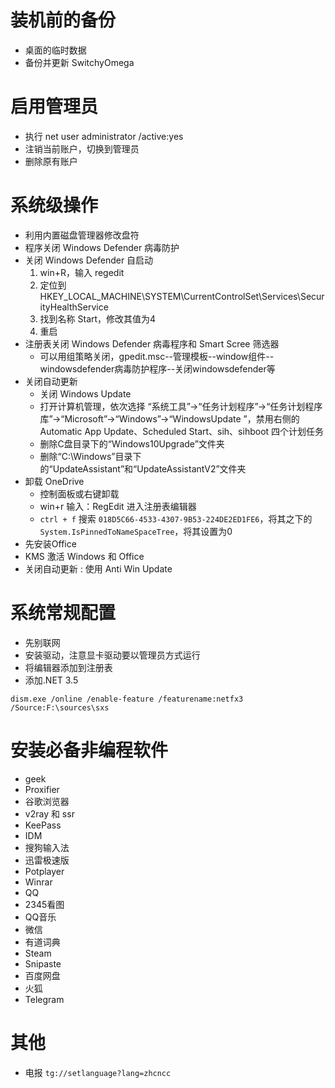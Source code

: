 
# 装机前的备份

- 桌面的临时数据
- 备份并更新 SwitchyOmega

# 启用管理员

- 执行 net user administrator /active:yes
- 注销当前账户，切换到管理员
- 删除原有账户

# 系统级操作

- 利用内置磁盘管理器修改盘符
- 程序关闭 Windows Defender 病毒防护
- 关闭 Windows Defender 自启动
	1. win+R，输入 regedit
	2. 定位到 HKEY_LOCAL_MACHINE\SYSTEM\CurrentControlSet\Services\SecurityHealthService
	3. 找到名称 Start，修改其值为4
	4. 重启
- 注册表关闭 Windows Defender 病毒程序和 Smart Scree 筛选器
	- 可以用组策略关闭，gpedit.msc--管理模板--window组件--windowsdefender病毒防护程序--关闭windowsdefender等
- 关闭自动更新
	- 关闭 Windows Update
	- 打开计算机管理，依次选择 “系统工具”→“任务计划程序”→“任务计划程序库”→“Microsoft”→“Windows”→“WindowsUpdate ”，禁用右侧的 Automatic App Update、Scheduled Start、sih、sihboot 四个计划任务
	- 删除C盘目录下的“Windows10Upgrade”文件夹
	- 删除“C:\Windows”目录下的“UpdateAssistant”和“UpdateAssistantV2”文件夹
- 卸载 OneDrive
	- 控制面板或右键卸载
	- win+r  输入：RegEdit 进入注册表编辑器
	- `ctrl + f` 搜索 `018D5C66-4533-4307-9B53-224DE2ED1FE6`，将其之下的 `System.IsPinnedToNameSpaceTree`，将其设置为0
- 先安装Office
- KMS 激活 Windows 和 Office 
- 关闭自动更新 : 使用 Anti Win Update


# 系统常规配置

- 先别联网
- 安装驱动，注意显卡驱动要以管理员方式运行
- 将编辑器添加到注册表
- 添加.NET 3.5
```
dism.exe /online /enable-feature /featurename:netfx3 /Source:F:\sources\sxs
```

# 安装必备非编程软件

- geek
- Proxifier
- 谷歌浏览器
- v2ray 和 ssr
- KeePass
- IDM
- 搜狗输入法
- 迅雷极速版
- Potplayer
- Winrar
- QQ
- 2345看图
- QQ音乐
- 微信
- 有道词典
- Steam
- Snipaste
- 百度网盘
- 火狐
- Telegram

# 其他 

- 电报 `tg://setlanguage?lang=zhcncc`